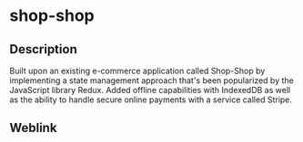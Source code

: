 # shop-shop


## Description
Built upon an existing e-commerce application called Shop-Shop by implementing a state management approach that's been popularized by the JavaScript library Redux. Added
offline capabilities with IndexedDB as well as the ability to handle secure online payments with a service called Stripe.

## Weblink
